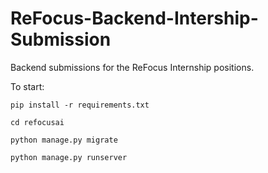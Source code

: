 # ReFocus-Backend-Intership-Submission
Backend submissions for the ReFocus Internship positions.

To start:

`pip install -r requirements.txt`

`cd refocusai`

`python manage.py migrate`

`python manage.py runserver`
